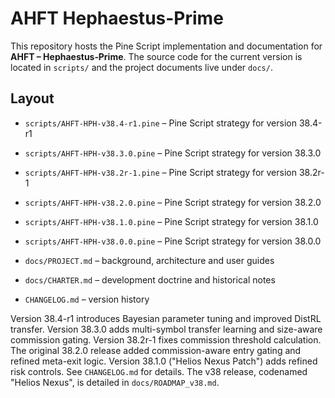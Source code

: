# AHFT Hephaestus-Prime

This repository hosts the Pine Script implementation and documentation for
**AHFT – Hephaestus‑Prime**. The source code for the current version is located
in `scripts/` and the project documents live under `docs/`.

## Layout
- `scripts/AHFT-HPH-v38.4-r1.pine` – Pine Script strategy for version 38.4-r1
- `scripts/AHFT-HPH-v38.3.0.pine` – Pine Script strategy for version 38.3.0
- `scripts/AHFT-HPH-v38.2r-1.pine` – Pine Script strategy for version 38.2r-1
- `scripts/AHFT-HPH-v38.2.0.pine` – Pine Script strategy for version 38.2.0

- `scripts/AHFT-HPH-v38.1.0.pine` – Pine Script strategy for version 38.1.0
- `scripts/AHFT-HPH-v38.0.0.pine` – Pine Script strategy for version 38.0.0
- `docs/PROJECT.md` – background, architecture and user guides
- `docs/CHARTER.md` – development doctrine and historical notes
- `CHANGELOG.md` – version history

Version 38.4-r1 introduces Bayesian parameter tuning and improved DistRL transfer. Version 38.3.0 adds multi-symbol transfer learning and size-aware commission gating. Version 38.2r-1 fixes commission threshold calculation. The original 38.2.0 release added commission-aware entry gating and refined meta-exit logic. Version 38.1.0 ("Helios Nexus Patch") adds refined risk controls.
See `CHANGELOG.md` for details.
The v38 release, codenamed "Helios Nexus", is detailed in
`docs/ROADMAP_v38.md`.

